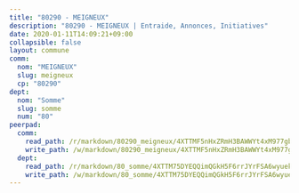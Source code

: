 ```yaml
---
title: "80290 - MEIGNEUX"
description: "80290 - MEIGNEUX | Entraide, Annonces, Initiatives"
date: 2020-01-11T14:09:21+09:00
collapsible: false
layout: commune
comm:
  nom: "MEIGNEUX"
  slug: meigneux
  cp: "80290"
dept:
  nom: "Somme"
  slug: somme
  num: "80"
peerpad:
  comm:
    read_path: /r/markdown/80290_meigneux/4XTTMF5nHxZRmH3BAWWYt4xM977gbwYoxqZXdBpHRe7SpZTVm
    write_path: /w/markdown/80290_meigneux/4XTTMF5nHxZRmH3BAWWYt4xM977gbwYoxqZXdBpHRe7SpZTVm-K3TgUjfCA7AcJVG9crZmyq5toGkArjt9azaKP4QVWJpzPzfUBnVdsivdYHfBFvVx3fje7DL9KFFde3T6oqsWYqV3934XZ6UVvfYoD2VLhYC9zAjt76JuLsCDcceSqAqfEhkFiUhy
  dept:
    read_path: /r/markdown/80_somme/4XTTM75DYEQQimQGkH5F6rrJYrFSA6wyuekdgioEx7v45YjSw
    write_path: /w/markdown/80_somme/4XTTM75DYEQQimQGkH5F6rrJYrFSA6wyuekdgioEx7v45YjSw-K3TgTuB1DbUNHuFo9Fhh6JTUriPx8E5izGkmw9RSNTjUtMFPoZhqqp87szE8th3EytWSHGdhUuQUPjam8aJZh1SdH8pL3ibgUbMdNhU17kjAmSa49LMB2GjXvVwDVurE8mgce3XM
---
```


